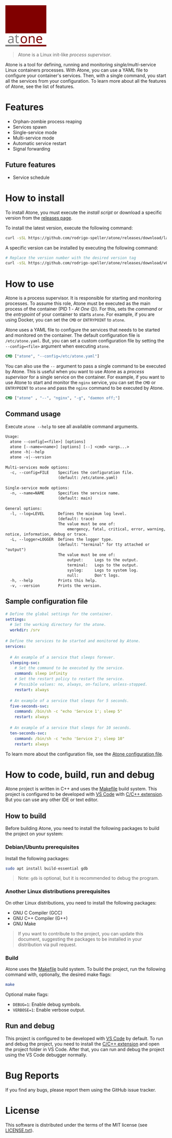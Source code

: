 <img src="logo.svg" width="128" alt="Atone" /> 

> Atone is a Linux init-like *process supervisor*.

Atone is a tool for defining, running and monitoring *single/multi*-service Linux containers processes.
With Atone, you can use a YAML file to configure your container's services. Then, with a single command,
you start all the services from your configuration.
To learn more about all the features of Atone, see the list of features.

# Features

* Orphan-zombie process reaping
* Services spawn
* Single-service mode
* Multi-service mode
* Automatic service restart
* Signal forwarding

## Future features

* Service schedule

# How to install

To install Atone, you must execute the *install script* or download a specific version from the [releases page](https://github.com/rodrigo-speller/atone/releases).

To install the latest version, execute the following command:

```sh
curl -sSL https://github.com/rodrigo-speller/atone/releases/download/latest/atone-install.sh | sh
```

A specific version can be installed by executing the following command:

```sh
# Replace the version number with the desired version tag
curl -sSL https://github.com/rodrigo-speller/atone/releases/download/v0.0.5/atone-install.sh | sh
```

# How to use

Atone is a process supervisor. It is responsible for starting and monitoring processes. To assume this role, Atone must
be executed as the main process of the container (PID 1 - *At One* 😉). For this, sets the *command* or the *entrypoint*
of your container to starts `atone`. For example, if you are using Docker, you can set the `CMD` or `ENTRYPOINT` to
`atone`.

Atone uses a YAML file to configure the services that needs to be started and monitored on the container. The default
configuration file is `/etc/atone.yaml`. But, you can set a custom configuration file by setting the `--config=<file>`
argument when executing `atone`.

```dockerfile
CMD ["atone", "--config=/etc/atone.yaml"]
```

You can also use the `--` argument to pass a single command to be executed by Atone. This is useful when you want to use
Atone as a *process supervisor* for a single service on the container. For example, if you want to use Atone to start
and monitor the `nginx` service, you can set the `CMD` or `ENTRYPOINT` to `atone` and pass the `nginx` command to be
executed by Atone.

```dockerfile
CMD ["atone" , "--", "nginx", "-g", "daemon off;"]
```

## Command usage

Execute `atone --help` to see all available command arguments.

```text
Usage:
  atone --config[=<file>] [options]
  atone [--name=<name>] [options] [--] <cmd> <args...>
  atone -h|--help
  atone -v|--version

Multi-services mode options:
  -c, --config=FILE    Specifies the configuration file.
                       (default: /etc/atone.yaml)

Single-service mode options:
  -n, --name=NAME      Specifies the service name.
                       (default: main)

General options:
  -l, --log=LEVEL      Defines the minimum log level.
                       (default: trace)
                       The value must be one of:
                           emergency, fatal, critical, error, warning, notice, information, debug or trace.
  -L, --logger=LOGGER  Defines the logger type.
                       (default: "terminal" for tty attached or "output")
                       The value must be one of:
                           output:     Logs to the output.
                           terminal:   Logs to the output.
                           syslog:     Logs to system log.
                           null:       Don't logs.
  -h, --help           Prints this help.
  -v, --version        Prints the version.
```

## Sample configuration file

```yaml
# Define the global settings for the container.
settings:
  # Set the working directory for the atone.
  workdir: /srv

# Define the services to be started and monitored by Atone.
services:

  # An example of a service that sleeps forever.
  sleeping-svc:
    # Set the command to be executed by the service.
    command: sleep infinity
    # Set the restart policy to restart the service.
    # Possible values: no, always, on-failure, unless-stopped.
    restart: always

  # An example of a service that sleeps for 5 seconds.
  five-seconds-svc:
    command: /bin/sh -c "echo 'Service 1'; sleep 5"
    restart: always

  # An example of a service that sleeps for 10 seconds.
  ten-seconds-svc:
    command: /bin/sh -c "echo 'Service 2'; sleep 10"
    restart: always
```

To learn more about the configuration file, see the [Atone configuration file](docs/atone-configuration-file.md).

# How to code, build, run and debug

Atone project is written in C++ and uses the [Makefile](https://www.gnu.org/software/make/) build system. This project
is configured to be developed with [VS Code](https://code.visualstudio.com/) with
[C/C++ extension](https://marketplace.visualstudio.com/items?itemName=ms-vscode.cpptools). But you can use any other IDE
or text editor.

## How to build

Before building Atone, you need to install the following packages to build the project on your system:

### Debian/Ubuntu prerequisites

Install the following packages:

```sh
sudo apt install build-essential gdb
```

> Note: `gdb` is optional, but it is recommended to debug the program.

### Another Linux distributions prerequisites

On other Linux distributions, you need to install the following packages:

- GNU C Compiler (GCC)
- GNU C++ Compiler (G++)
- GNU Make

> If you want to contribute to the project, you can update this document, suggesting the packages to be installed in
your distribution via pull request.

### Build

Atone uses the [Makefile](https://www.gnu.org/software/make/) build system. To build the project, run the following
command with, optionally, the desired make flags:

```sh
make
```

Optional make flags:

* `DEBUG=1`: Enable debug symbols.
* `VERBOSE=1`: Enable verbose output.

## Run and debug

This project is configured to be developed with [VS Code](https://code.visualstudio.com/) by default. To run and debug
the project, you need to install the [C/C++ extension](https://marketplace.visualstudio.com/items?itemName=ms-vscode.cpptools)
and open the project folder in VS Code. After that, you can run and debug the project using the VS Code debugger normally.

# Bug Reports
If you find any bugs, please report them using the GitHub issue tracker.

# License
This software is distributed under the terms of the MIT license
(see [LICENSE.txt](LICENSE.txt)).
